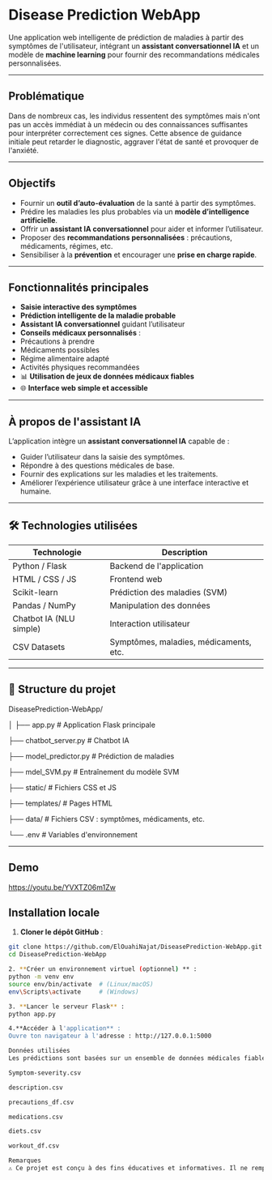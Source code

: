 #  Disease Prediction WebApp

Une application web intelligente de prédiction de maladies à partir des symptômes de l'utilisateur, intégrant un **assistant conversationnel IA** et un modèle de **machine learning** pour fournir des recommandations médicales personnalisées.

---

##  Problématique

Dans de nombreux cas, les individus ressentent des symptômes mais n'ont pas un accès immédiat à un médecin ou des connaissances suffisantes pour interpréter correctement ces signes. Cette absence de guidance initiale peut retarder le diagnostic, aggraver l'état de santé et provoquer de l'anxiété.

---

##  Objectifs

- Fournir un **outil d’auto-évaluation** de la santé à partir des symptômes.
- Prédire les maladies les plus probables via un **modèle d’intelligence artificielle**.
- Offrir un **assistant IA conversationnel** pour aider et informer l’utilisateur.
- Proposer des **recommandations personnalisées** : précautions, médicaments, régimes, etc.
- Sensibiliser à la **prévention** et encourager une **prise en charge rapide**.

---

##  Fonctionnalités principales

-  **Saisie interactive des symptômes**
-  **Prédiction intelligente de la maladie probable**
-  **Assistant IA conversationnel** guidant l’utilisateur
-  **Conseils médicaux personnalisés** :
  - Précautions à prendre
  - Médicaments possibles
  - Régime alimentaire adapté
  - Activités physiques recommandées
- 📊 **Utilisation de jeux de données médicaux fiables**
- 🌐 **Interface web simple et accessible**

---

##  À propos de l'assistant IA

L’application intègre un **assistant conversationnel IA** capable de :

- Guider l’utilisateur dans la saisie des symptômes.
- Répondre à des questions médicales de base.
- Fournir des explications sur les maladies et les traitements.
- Améliorer l’expérience utilisateur grâce à une interface interactive et humaine.

---

## 🛠️ Technologies utilisées

| Technologie | Description |
|-------------|-------------|
| Python / Flask | Backend de l'application |
| HTML / CSS / JS | Frontend web |
| Scikit-learn | Prédiction des maladies (SVM) |
| Pandas / NumPy | Manipulation des données |
| Chatbot IA (NLU simple) | Interaction utilisateur |
| CSV Datasets | Symptômes, maladies, médicaments, etc. |

---

## 📁 Structure du projet


DiseasePrediction-WebApp/

│
├── app.py # Application Flask principale

├── chatbot_server.py # Chatbot IA

├── model_predictor.py # Prédiction de maladies

├── mdel_SVM.py # Entraînement du modèle SVM

├── static/ # Fichiers CSS et JS

├── templates/ # Pages HTML

├── data/ # Fichiers CSV : symptômes, médicaments, etc.

└── .env # Variables d'environnement

---
##  Demo 
https://youtu.be/YVXTZ06m1Zw

##  Installation locale

1. **Cloner le dépôt GitHub** :
```bash
git clone https://github.com/ElOuahiNajat/DiseasePrediction-WebApp.git
cd DiseasePrediction-WebApp

2. **Créer un environnement virtuel (optionnel) ** :
python -m venv env
source env/bin/activate  # (Linux/macOS)
env\Scripts\activate     # (Windows)

3. **Lancer le serveur Flask** :
python app.py

4.**Accéder à l'application** :
Ouvre ton navigateur à l'adresse : http://127.0.0.1:5000

Données utilisées
Les prédictions sont basées sur un ensemble de données médicales fiables contenues dans des fichiers CSV :

Symptom-severity.csv

description.csv

precautions_df.csv

medications.csv

diets.csv

workout_df.csv

Remarques
⚠️ Ce projet est conçu à des fins éducatives et informatives. Il ne remplace en aucun cas un avis médical professionnel. Pour tout problème de santé, consultez un médecin.


